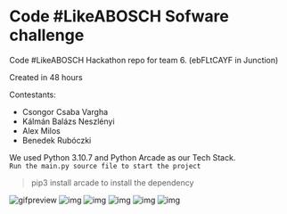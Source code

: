 # Code #LikeABOSCH Sofware challenge
Code #LikeABOSCH Hackathon repo for team 6. (ebFLtCAYF in Junction)

Created in 48 hours

Contestants:
- Csongor Csaba Vargha 
- Kálmán Balázs Neszlényi 
- Alex Milos
- Benedek Rubóczki

We used Python 3.10.7 and Python Arcade as our Tech Stack. \
```Run the main.py source file to start the project```
> pip3 install arcade to install the dependency

![gifpreview](https://user-images.githubusercontent.com/83843622/194318032-32644f33-8cdf-4aae-b058-88608a3afbe6.gif)
![img](/demo/demo1.png)
![img](/demo/demo2.png)
![img](/demo/demo3.png)
![img](/demo/demo4.png)
![img](/demo/demo5.png)
